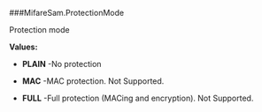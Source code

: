 ###MifareSam.ProtectionMode

Protection mode

**Values:**

* **PLAIN** -No protection

* **MAC** -MAC protection. Not Supported.

* **FULL** -Full protection (MACing and encryption). Not Supported.

